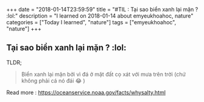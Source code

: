 +++
date = "2018-01-14T23:59:59"
title = "#TIL : Tại sao biển xanh lại mặn ? :lol:"
description = "I learned on 2018-01-14 about emyeukhoahoc, nature"
categories = ["Today I learned", "nature"]
tags = ["emyeukhoahoc", "nature"]
+++



## Tại sao biển xanh lại mặn ? :lol:

TLDR;

> Biển xanh lại mặn bởi vì đá ở mặt đất cọ xát với mưa trên trời (chứ không phải cá nó đái 😂 )

Read more : https://oceanservice.noaa.gov/facts/whysalty.html
